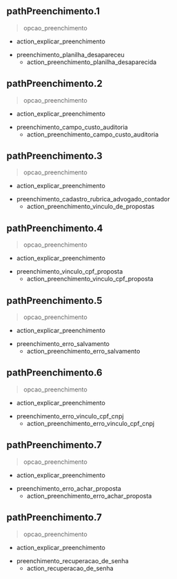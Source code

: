 ## pathPreenchimento.1
> opcao_preenchimento
  - action_explicar_preenchimento
* preenchimento_planilha_desapareceu
  - action_preenchimento_planilha_desaparecida

## pathPreenchimento.2
> opcao_preenchimento
  - action_explicar_preenchimento
* preenchimento_campo_custo_auditoria
  - action_preenchimento_campo_custo_auditoria

## pathPreenchimento.3
> opcao_preenchimento
  - action_explicar_preenchimento
* preenchimento_cadastro_rubrica_advogado_contador
  - action_preenchimento_vinculo_de_propostas

## pathPreenchimento.4
> opcao_preenchimento
  - action_explicar_preenchimento
* preenchimento_vinculo_cpf_proposta
  - action_preenchimento_vinculo_cpf_proposta

## pathPreenchimento.5
> opcao_preenchimento
  - action_explicar_preenchimento
* preenchimento_erro_salvamento
  - action_preenchimento_erro_salvamento

## pathPreenchimento.6
> opcao_preenchimento
  - action_explicar_preenchimento
* preenchimento_erro_vinculo_cpf_cnpj
  - action_preenchimento_erro_vinculo_cpf_cnpj

## pathPreenchimento.7
> opcao_preenchimento
  - action_explicar_preenchimento
* preenchimento_erro_achar_proposta
  - action_preenchimento_erro_achar_proposta

## pathPreenchimento.7
> opcao_preenchimento
  - action_explicar_preenchimento
* preenchimento_recuperacao_de_senha
  - action_recuperacao_de_senha
